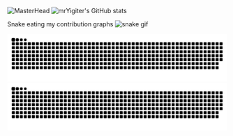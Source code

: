 ![MasterHead](https://t3.ftcdn.net/jpg/03/18/60/62/360_F_318606217_Hk8jo2MVoI33SQOkYrfOF929J7JgIP0P.jpg)
![mrYigiter's GitHub stats](https://github-readme-stats.vercel.app/api?username=mrYigiter&show_icons=true&theme=tokyonight)

Snake eating my contribution graphs
![snake gif](https://github.com/atilgannnn/mrYigiter/blob/output/github-contribution-grid-snake.gif)


![github contribution grid snake animation](https://raw.githubusercontent.com/platane/platane/output/github-contribution-grid-snake-dark.svg#gh-dark-mode-only)![github contribution grid snake animation](https://raw.githubusercontent.com/platane/platane/output/github-contribution-grid-snake.svg#gh-light-mode-only)
